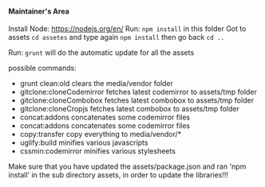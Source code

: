 #### Maintainer's Area

Install Node:  https://nodejs.org/en/
Run: `npm install` in this folder
Got to assets `cd assetes` and type again `npm install` then go back `cd ..`

Run: `grunt` will do the automatic update for all the assets

possible commands:
- grunt clean:old           clears the media/vendor folder
- gitclone:cloneCodemirror  fetches latest codemirror to assets/tmp folder
- gitclone:cloneCombobox    fetches latest combobox to assets/tmp folder
- gitclone:cloneCropjs      fetches latest combobox to assets/tmp folder
- concat:addons             concatenates some codemirror files
- concat:addons             concatenates some codemirror files
- copy:transfer             copy everything to media/vendor/*
- uglify:build              minifies various javascripts
- cssmin:codemirror         minifies various stylesheets



Make sure that you have updated the assets/package.json and ran 'npm install' in the sub directory assets,
in order to update the libraries!!!
